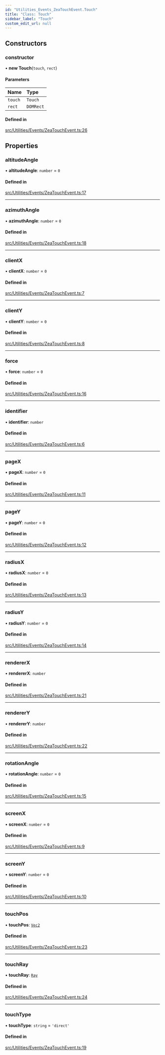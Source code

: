 ```yaml
---
id: "Utilities_Events_ZeaTouchEvent.Touch"
title: "Class: Touch"
sidebar_label: "Touch"
custom_edit_url: null
---
```




## Constructors

### constructor

• **new Touch**(`touch`, `rect`)

#### Parameters

| Name | Type |
| :------ | :------ |
| `touch` | `Touch` |
| `rect` | `DOMRect` |

#### Defined in

[src/Utilities/Events/ZeaTouchEvent.ts:26](https://github.com/ZeaInc/zea-engine/blob/375d47e4b/src/Utilities/Events/ZeaTouchEvent.ts#L26)

## Properties

### altitudeAngle

• **altitudeAngle**: `number` = `0`

#### Defined in

[src/Utilities/Events/ZeaTouchEvent.ts:17](https://github.com/ZeaInc/zea-engine/blob/375d47e4b/src/Utilities/Events/ZeaTouchEvent.ts#L17)

___

### azimuthAngle

• **azimuthAngle**: `number` = `0`

#### Defined in

[src/Utilities/Events/ZeaTouchEvent.ts:18](https://github.com/ZeaInc/zea-engine/blob/375d47e4b/src/Utilities/Events/ZeaTouchEvent.ts#L18)

___

### clientX

• **clientX**: `number` = `0`

#### Defined in

[src/Utilities/Events/ZeaTouchEvent.ts:7](https://github.com/ZeaInc/zea-engine/blob/375d47e4b/src/Utilities/Events/ZeaTouchEvent.ts#L7)

___

### clientY

• **clientY**: `number` = `0`

#### Defined in

[src/Utilities/Events/ZeaTouchEvent.ts:8](https://github.com/ZeaInc/zea-engine/blob/375d47e4b/src/Utilities/Events/ZeaTouchEvent.ts#L8)

___

### force

• **force**: `number` = `0`

#### Defined in

[src/Utilities/Events/ZeaTouchEvent.ts:16](https://github.com/ZeaInc/zea-engine/blob/375d47e4b/src/Utilities/Events/ZeaTouchEvent.ts#L16)

___

### identifier

• **identifier**: `number`

#### Defined in

[src/Utilities/Events/ZeaTouchEvent.ts:6](https://github.com/ZeaInc/zea-engine/blob/375d47e4b/src/Utilities/Events/ZeaTouchEvent.ts#L6)

___

### pageX

• **pageX**: `number` = `0`

#### Defined in

[src/Utilities/Events/ZeaTouchEvent.ts:11](https://github.com/ZeaInc/zea-engine/blob/375d47e4b/src/Utilities/Events/ZeaTouchEvent.ts#L11)

___

### pageY

• **pageY**: `number` = `0`

#### Defined in

[src/Utilities/Events/ZeaTouchEvent.ts:12](https://github.com/ZeaInc/zea-engine/blob/375d47e4b/src/Utilities/Events/ZeaTouchEvent.ts#L12)

___

### radiusX

• **radiusX**: `number` = `0`

#### Defined in

[src/Utilities/Events/ZeaTouchEvent.ts:13](https://github.com/ZeaInc/zea-engine/blob/375d47e4b/src/Utilities/Events/ZeaTouchEvent.ts#L13)

___

### radiusY

• **radiusY**: `number` = `0`

#### Defined in

[src/Utilities/Events/ZeaTouchEvent.ts:14](https://github.com/ZeaInc/zea-engine/blob/375d47e4b/src/Utilities/Events/ZeaTouchEvent.ts#L14)

___

### rendererX

• **rendererX**: `number`

#### Defined in

[src/Utilities/Events/ZeaTouchEvent.ts:21](https://github.com/ZeaInc/zea-engine/blob/375d47e4b/src/Utilities/Events/ZeaTouchEvent.ts#L21)

___

### rendererY

• **rendererY**: `number`

#### Defined in

[src/Utilities/Events/ZeaTouchEvent.ts:22](https://github.com/ZeaInc/zea-engine/blob/375d47e4b/src/Utilities/Events/ZeaTouchEvent.ts#L22)

___

### rotationAngle

• **rotationAngle**: `number` = `0`

#### Defined in

[src/Utilities/Events/ZeaTouchEvent.ts:15](https://github.com/ZeaInc/zea-engine/blob/375d47e4b/src/Utilities/Events/ZeaTouchEvent.ts#L15)

___

### screenX

• **screenX**: `number` = `0`

#### Defined in

[src/Utilities/Events/ZeaTouchEvent.ts:9](https://github.com/ZeaInc/zea-engine/blob/375d47e4b/src/Utilities/Events/ZeaTouchEvent.ts#L9)

___

### screenY

• **screenY**: `number` = `0`

#### Defined in

[src/Utilities/Events/ZeaTouchEvent.ts:10](https://github.com/ZeaInc/zea-engine/blob/375d47e4b/src/Utilities/Events/ZeaTouchEvent.ts#L10)

___

### touchPos

• **touchPos**: [`Vec2`](../../Math/Math_Vec2.Vec2)

#### Defined in

[src/Utilities/Events/ZeaTouchEvent.ts:23](https://github.com/ZeaInc/zea-engine/blob/375d47e4b/src/Utilities/Events/ZeaTouchEvent.ts#L23)

___

### touchRay

• **touchRay**: [`Ray`](../../Math/Math_Ray.Ray)

#### Defined in

[src/Utilities/Events/ZeaTouchEvent.ts:24](https://github.com/ZeaInc/zea-engine/blob/375d47e4b/src/Utilities/Events/ZeaTouchEvent.ts#L24)

___

### touchType

• **touchType**: `string` = `'direct'`

#### Defined in

[src/Utilities/Events/ZeaTouchEvent.ts:19](https://github.com/ZeaInc/zea-engine/blob/375d47e4b/src/Utilities/Events/ZeaTouchEvent.ts#L19)


